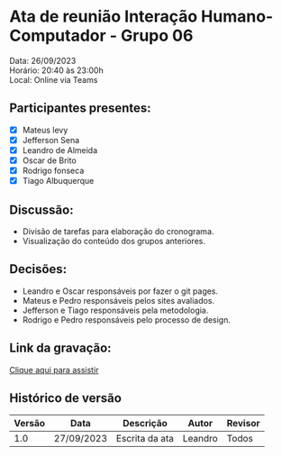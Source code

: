 # Ata de reunião Interação Humano-Computador - Grupo 06

Data: 26/09/2023 <br>
Horário: 20:40 às 23:00h<br>
Local: Online via Teams

## Participantes presentes:

- [x] Mateus levy
- [x] Jefferson Sena
- [x] Leandro de Almeida
- [x] Oscar de Brito
- [x] Rodrigo fonseca
- [x] Tiago Albuquerque

## Discussão:

- Divisão de tarefas para elaboração do cronograma.
- Visualização do conteúdo dos grupos anteriores.

## Decisões:

- Leandro e Oscar responsáveis por fazer o git pages.
- Mateus e Pedro responsáveis pelos sites avaliados.
- Jefferson e Tiago responsáveis pela metodologia.
- Rodrigo e Pedro responsáveis pelo processo de design.

## Link da gravação:

<a href="https://unbbr.sharepoint.com/sites/IHCGrupo6/Documentos%20Compartilhados/General/Recordings/Nova%20reuni%C3%A3o%20do%20canal-20230926_201122-Grava%C3%A7%C3%A3o%20de%20Reuni%C3%A3o.mp4?web=1" target="_blank">Clique aqui para assistir</a>

## Histórico de versão

<center>

| Versão | Data       | Descrição                | Autor                                       | Revisor                                      |
| ------ | ---------- | ------------------------ | ------------------------------------------------ | ------------------------------------------------ |
| 1.0  | 27/09/2023 | Escrita da ata | Leandro | Todos                                            |

</center>

